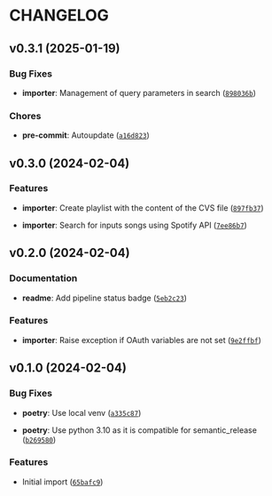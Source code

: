 # CHANGELOG


## v0.3.1 (2025-01-19)

### Bug Fixes

- **importer**: Management of query parameters in search
  ([`898036b`](https://github.com/abelazo/spotify-tools/commit/898036bd22944d0c5359e8d7fbd0723dd6eb1e3d))

### Chores

- **pre-commit**: Autoupdate
  ([`a16d823`](https://github.com/abelazo/spotify-tools/commit/a16d823f4c53a559150da8a3883e93faae32ac43))


## v0.3.0 (2024-02-04)

### Features

- **importer**: Create playlist with the content of the CVS file
  ([`897fb37`](https://github.com/abelazo/spotify-tools/commit/897fb37aa5b3e7d80e9d5e8571d0b34b29b8db57))

- **importer**: Search for inputs songs using Spotify API
  ([`7ee86b7`](https://github.com/abelazo/spotify-tools/commit/7ee86b798ff1b2151b917eb66231b22bcc81d9e9))


## v0.2.0 (2024-02-04)

### Documentation

- **readme**: Add pipeline status badge
  ([`5eb2c23`](https://github.com/abelazo/spotify-tools/commit/5eb2c23bad27f7ae6aed9b486654f5c59d68e1b3))

### Features

- **importer**: Raise exception if OAuth variables are not set
  ([`9e2ffbf`](https://github.com/abelazo/spotify-tools/commit/9e2ffbf1f267e3febdabc2fb0cf57d1043485f42))


## v0.1.0 (2024-02-04)

### Bug Fixes

- **poetry**: Use local venv
  ([`a335c87`](https://github.com/abelazo/spotify-tools/commit/a335c876525215a206ec0590c5b8df157b09298a))

- **poetry**: Use python 3.10 as it is compatible for semantic_release
  ([`b269580`](https://github.com/abelazo/spotify-tools/commit/b2695800c9b7a75a7dfa86b187f5956373917689))

### Features

- Initial import
  ([`65bafc9`](https://github.com/abelazo/spotify-tools/commit/65bafc97673dd67e44a9a3828c5cf14aacc34dfa))
